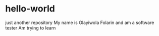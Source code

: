 # hello-world
just another repository
My name is Olayiwola Folarin and am a software tester
Am trying to learn 
